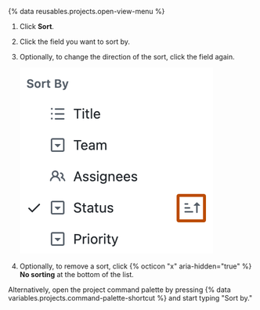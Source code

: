 {% data reusables.projects.open-view-menu %}
1. Click **Sort**.
1. Click the field you want to sort by.
1. Optionally, to change the direction of the sort, click the field again.

   ![Screenshot of the sort menu. The button to change the direction of the sort is highlighted with an orange outline.](/assets/images/help/projects-v2/sort-order.png)

1. Optionally, to remove a sort, click {% octicon "x" aria-hidden="true" %} **No sorting** at the bottom of the list.

Alternatively, open the project command palette by pressing {% data variables.projects.command-palette-shortcut %} and start typing "Sort by."
